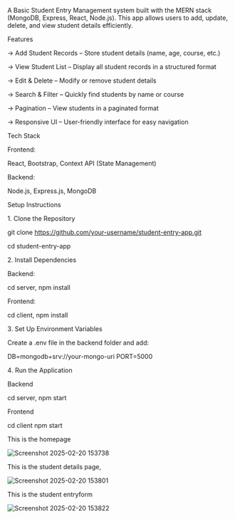 A Basic Student Entry Management system built with the MERN stack (MongoDB, Express, React, Node.js). This app allows users to add, update, delete, and view student details efficiently.

 Features

-> Add Student Records – Store student details (name, age, course, etc.)

-> View Student List – Display all student records in a structured format

-> Edit & Delete – Modify or remove student details

-> Search & Filter – Quickly find students by name or course

-> Pagination – View students in a paginated format

-> Responsive UI – User-friendly interface for easy navigation


Tech Stack

Frontend:

React,
Bootstrap,
Context API (State Management)

Backend:

Node.js,
Express.js,
MongoDB

Setup Instructions

1️. Clone the Repository

git clone https://github.com/your-username/student-entry-app.git

cd student-entry-app

2️. Install Dependencies

Backend:

cd server,
npm install

Frontend:

cd client,
npm install

3️. Set Up Environment Variables

Create a .env file in the backend folder and add:

DB=mongodb+srv://your-mongo-uri
PORT=5000

4️. Run the Application

Backend

cd server,
npm start

Frontend


cd client
npm start

This is the homepage

![Screenshot 2025-02-20 153738](https://github.com/user-attachments/assets/6375b13b-1a29-426b-b3fa-dde8e4b13172)


This is the student details page,

![Screenshot 2025-02-20 153801](https://github.com/user-attachments/assets/fdcb6e39-bb54-4c68-bd05-8db40c00176b)

This is the student entryform

![Screenshot 2025-02-20 153822](https://github.com/user-attachments/assets/44346c35-4a06-452c-88df-020c005d9a6d)


